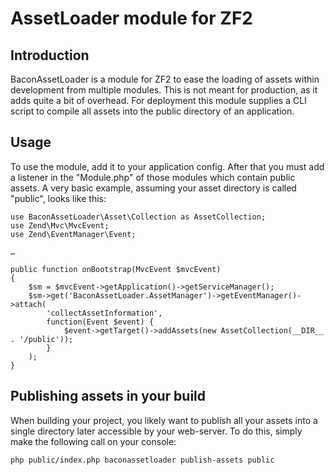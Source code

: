 AssetLoader module for ZF2
==========================

Introduction
------------
BaconAssetLoader is a module for ZF2 to ease the loading of assets within
development from multiple modules. This is not meant for production, as it adds
quite a bit of overhead. For deployment this module supplies a CLI script to
compile all assets into the public directory of an application.

Usage
-----
To use the module, add it to your application config. After that you must add
a listener in the "Module.php" of those modules which contain public assets. A
very basic example, assuming your asset directory is called "public", looks like
this:

    use BaconAssetLoader\Asset\Collection as AssetCollection;
    use Zend\Mvc\MvcEvent;
    use Zend\EventManager\Event;

    …

    public function onBootstrap(MvcEvent $mvcEvent)
    {
        $sm = $mvcEvent->getApplication()->getServiceManager();
        $sm->get('BaconAssetLoader.AssetManager')->getEventManager()->attach(
            'collectAssetInformation',
            function(Event $event) {
                $event->getTarget()->addAssets(new AssetCollection(__DIR__ . '/public'));
            }
        );
    }

Publishing assets in your build
-------------------------------
When building your project, you likely want to publish all your assets into a
single directory later accessible by your web-server. To do this, simply make
the following call on your console:

    php public/index.php baconassetloader publish-assets public

